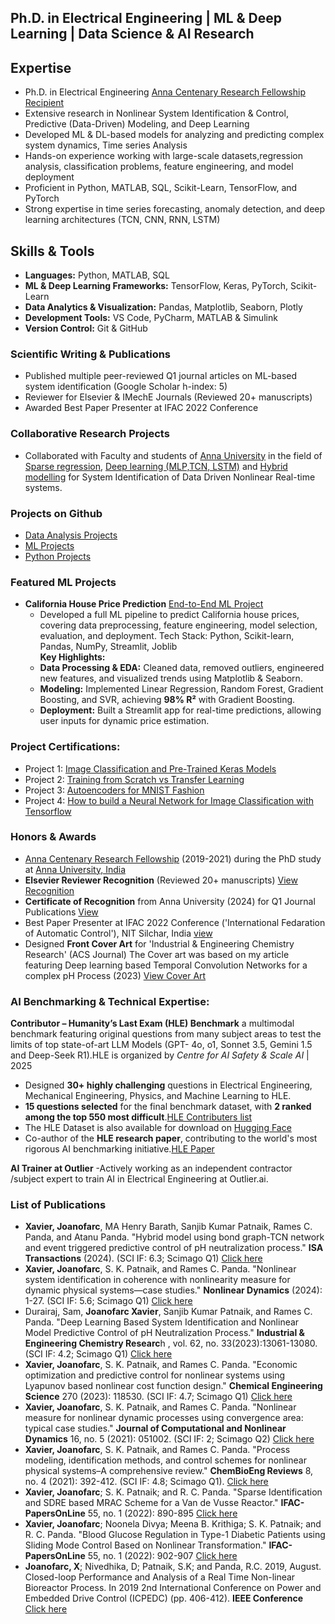 
## Ph.D. in Electrical Engineering | ML & Deep Learning | Data Science & AI Research

## Expertise

- Ph.D. in Electrical Engineering [Anna Centenary Research Fellowship Recipient](https://cfr.annauniv.edu/research/announcements/Acrf-2019.pdf)
- Extensive research in Nonlinear System Identification & Control, Predictive (Data-Driven) Modeling, and Deep Learning
- Developed ML & DL-based models for analyzing and predicting complex system dynamics, Time series Analysis
- Hands-on experience working with large-scale datasets,regression analysis, classification problems, feature engineering, and model deployment
- Proficient in Python, MATLAB, SQL, Scikit-Learn, TensorFlow, and PyTorch
- Strong expertise in time series forecasting, anomaly detection, and deep learning architectures (TCN, CNN, RNN, LSTM)

## Skills & Tools

- **Languages:** Python, MATLAB, SQL
- **ML & Deep Learning Frameworks:** TensorFlow, Keras, PyTorch, Scikit-Learn
- **Data Analytics & Visualization:** Pandas, Matplotlib, Seaborn, Plotly
- **Development Tools:** VS Code, PyCharm, MATLAB & Simulink
- **Version Control:** Git & GitHub

  
### Scientific Writing & Publications

- Published multiple peer-reviewed Q1 journal articles on ML-based system identification (Google Scholar h-index: 5)
- Reviewer for Elsevier & IMechE Journals (Reviewed 20+ manuscripts)
- Awarded Best Paper Presenter at IFAC 2022 Conference

### Collaborative Research Projects

- Collaborated with Faculty and students of [Anna University](https://www.annauniv.edu/) in the field of [Sparse regression](https://www.sciencedirect.com/science/article/pii/S240589632200146X), [Deep learning (MLP,TCN, LSTM)](https://pubs.acs.org/doi/abs/10.1021/acs.iecr.3c01212) and [Hybrid modelling](https://www.sciencedirect.com/science/article/pii/S0019057824005366) for System Identification of Data Driven Nonlinear Real-time systems.

### Projects on Github
-  [Data Analysis Projects](https://github.com/joan-xavier/Data_Analysis_Python_2024)
-  [ML Projects](https://github.com/joan-xavier/ML_projects_2024)
-  [Python Projects](https://github.com/joan-xavier/Python_Projects_2024)

### Featured ML Projects

- **California House Price Prediction** [End-to-End ML Project](https://github.com/joan-xavier/ML_projects_2024/tree/main/P1_California_HousePrice_Regression_Analysis)
    - Developed a full ML pipeline to predict California house prices, covering data preprocessing, feature engineering, 
      model selection, evaluation, and deployment.
      Tech Stack: Python, Scikit-learn, Pandas, NumPy, Streamlit, Joblib  
    **Key Highlights:**  
    - **Data Processing & EDA:** Cleaned data, removed outliers, engineered new features, and visualized trends using 
       Matplotlib & Seaborn.  
    - **Modeling:** Implemented Linear Regression, Random Forest, Gradient Boosting, and SVR, achieving **98% R²** with 
      Gradient Boosting.  
    - **Deployment:** Built a Streamlit app for real-time predictions, allowing user inputs for dynamic price 
      estimation.  
    

### Project Certifications:

- Project 1: [Image Classification and Pre-Trained Keras Models](https://cloudxlab.com/certificate/G5N7AD/)
- Project 2: [Training from Scratch vs Transfer Learning](https://cloudxlab.com/certificate/TRS319/)
- Project 3: [Autoencoders for MNIST Fashion](https://cloudxlab.com/certificate/JNJ7SA/)
- Project 4: [How to build a Neural Network for Image Classification with Tensorflow](https://cloudxlab.com/certificate/G5N7AD/)

### Honors & Awards

- [Anna Centenary Research Fellowship](https://cfr.annauniv.edu/research/announcements/Acrf-2019.pdf) (2019-2021) during the PhD study at [Anna University, India](https://www.annauniv.edu/)
- **Elsevier Reviewer Recognition** (Reviewed 20+ manuscripts) [View Recognition](https://elsevier-reviewer-recognition-joan.tiiny.site)
- **Certificate of Recognition** from Anna University (2024) for Q1 Journal Publications [View](https://drive.google.com/drive/folders/0Bw7TrMeBmo3Va0JKb3ByV194SE0?dmr=1)
- Best Paper Presenter at IFAC 2022 Conference ('International Fedaration of Automatic Control'), NIT Silchar, India [view](https://publuu.com/flip-book/796176/1758624)
- Designed **Front Cover Art** for 'Industrial & Engineering Chemistry Research' (ACS Journal)  The Cover art was based on my  article featuring Deep learning based Temporal Convolution Networks for a complex pH Process (2023) [View Cover Art](https://pubs.acs.org/toc/iecred/62/33)
    
  
###  AI Benchmarking & Technical Expertise:

**Contributor – Humanity’s Last Exam (HLE) Benchmark**  a multimodal benchmark featuring original questions from many subject areas to test the limits of top state-of-art LLM Models (GPT- 4o, o1, Sonnet 3.5, Gemini 1.5 and Deep-Seek R1).HLE is organized by *Centre for AI Safety & Scale AI* | 2025  
- Designed **30+ highly challenging** questions in Electrical Engineering, Mechanical Engineering, Physics, and Machine Learning to HLE.  
- **15 questions selected** for the final benchmark dataset, with **2 ranked among the top 550 most difficult**.[HLE Contributers list](https://agi.safe.ai/contributors)
- The HLE Dataset is also available for download on [Hugging Face](https://huggingface.co/datasets/cais/hle)
- Co-author of the **HLE research paper**, contributing to the world's most rigorous AI benchmarking initiative.[HLE Paper](https://arxiv.org/abs/2501.14249)
  
**AI Trainer at Outlier**
  -Actively working as an independent contractor /subject expert to train AI in Electrical Engineering at Outlier.ai.

### List of Publications
-	**Xavier, Joanofarc**, MA Henry Barath, Sanjib Kumar Patnaik, Rames C. Panda, and Atanu Panda. "Hybrid model using bond graph-TCN network and event triggered predictive 
  control of pH neutralization process." **ISA Transactions** (2024). (SCI IF: 6.3; Scimago Q1) [Click here](https://www.sciencedirect.com/science/article/pii/S0019057824005366?via%3Dihub)
-	**Xavier, Joanofarc**, S. K. Patnaik, and Rames C. Panda. "Nonlinear system identification in coherence with nonlinearity measure for dynamic physical systems—case studies." **Nonlinear Dynamics** (2024): 1-27. (SCI IF: 5.6; Scimago Q1) [Click here](https://link.springer.com/article/10.1007/s11071-023-09258-0)
-	Durairaj, Sam, **Joanofarc Xavier**, Sanjib Kumar Patnaik, and Rames C. Panda. "Deep Learning Based System Identification and Nonlinear Model Predictive Control of pH 
  Neutralization Process." **Industrial & Engineering Chemistry Researc**h , vol. 62, no. 33(2023):13061-13080. (SCI IF: 4.2; Scimago Q1) [Click here](https://pubs.acs.org/doi/10.1021/acs.iecr.3c01212)       
-  **Xavier, Joanofarc**, S. K. Patnaik, and Rames C. Panda. "Economic optimization and predictive control for nonlinear systems using Lyapunov based nonlinear cost function 
   design." **Chemical Engineering Science** 270 (2023): 118530. (SCI IF: 4.7; Scimago Q1) [Click here](https://www.sciencedirect.com/science/article/abs/pii/S0009250923000866?via%3Dihub)
-  **Xavier, Joanofarc**, S. K. Patnaik, and Rames C. Panda. "Nonlinear measure for nonlinear dynamic processes using convergence area: typical case studies." **Journal of 
   Computational and Nonlinear Dynamics** 16, no. 5 (2021): 051002. (SCI IF: 2; Scimago Q2) [Click here](https://asmedigitalcollection.asme.org/computationalnonlinear/article-abstract/16/5/051002/1104435/Nonlinear-Measure-for-Nonlinear-Dynamic-Processes?redirectedFrom=fulltext)
-  **Xavier, Joanofarc**, S. K. Patnaik, and Rames C. Panda. "Process modeling, identification methods, and control schemes for nonlinear physical systems–A comprehensive 
   review." **ChemBioEng Reviews** 8, no. 4 (2021): 392-412. (SCI IF: 4.8; Scimago Q1). [Click here](https://onlinelibrary.wiley.com/doi/10.1002/cben.202000017)
-  **Xavier, Joanofarc**; S. K. Patnaik; and R. C. Panda. "Sparse Identification and SDRE based MRAC Scheme for a Van de Vusse Reactor." **IFAC-PapersOnLine** 55, no. 1 (2022): 
   890-895 [Click here](https://www.sciencedirect.com/science/article/pii/S240589632200146X?via%3Dihub)
-  **Xavier, Joanofarc**; Noonela Divya; Meena B. Krithiga; S. K. Patnaik; and R. C. Panda. "Blood Glucose Regulation in Type-1 Diabetic Patients using Sliding Mode Control 
   Based on Nonlinear Transformation." **IFAC-PapersOnLine** 55, no. 1 (2022): 902-907 [Click here](https://www.sciencedirect.com/science/article/pii/S2405896322001483?via%3Dihub)
-  **Joanofarc, X**; Nivedhika, D; Patnaik, S.K; and Panda, R.C. 2019, August. Closed-loop Performance and Analysis of a Real Time Non-linear Bioreactor Process. In 2019 2nd 
   International Conference on Power and Embedded Drive Control (ICPEDC) (pp. 406-412). **IEEE Conference** [Click here](https://ieeexplore.ieee.org/abstract/document/9036666)

